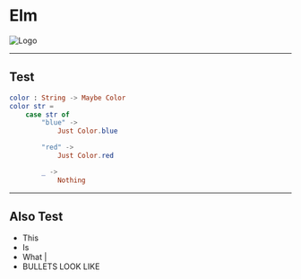 # Elm


![Logo](https://avatars2.githubusercontent.com/u/4359353?s=200&v=4)


---

## Test

```elm
color : String -> Maybe Color
color str =
	case str of
		"blue" ->
			Just Color.blue

		"red" ->
			Just Color.red

		_ ->
			Nothing
```


---


## Also Test

- This
- Is
- What |
- BULLETS LOOK LIKE